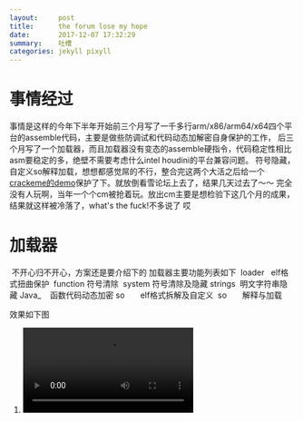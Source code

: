 ```yaml
---
layout:     post
title:      the forum lose my hope  
date:       2017-12-07 17:32:29
summary:    吐槽
categories: jekyll pixyll
---
```


# 事情经过
  事情是这样的今年下半年开始前三个月写了一千多行arm/x86/arm64/x64四个平台的assemble代码，主要是做些防调试和代码动态加解密自身保护的工作，
  后三个月写了一个加载器，而且加载器没有变态的assemble硬指令，代码稳定性相比asm要稳定的多，绝壁不需要考虑什么intel houdini的平台兼容问题。
  符号隐藏，自定义so解释加载，想想都感觉屌的不行，整合完这两个大活之后给一个[crackeme的demo](https://bbs.pediy.com/thread-223064.htm)保护了下。就放倒看雪论坛上去了，结果几天过去了～～
  完全没有人玩啊，当年一个个cm被抢着玩。放出cm主要是想检验下这几个月的成果，结果就这样被冷落了，what's the fuck!不多说了 哎
  
# 加载器
  不开心归不开心，方案还是要介绍下的
  加载器主要功能列表如下
  loader   elf格式扭曲保护
  function 符号清除
  system   符号清除及隐藏
  strings  明文字符串隐藏
  Java_    函数代码动态加密
  so       elf格式拆解及自定义
  so       解释与加载

效果如下图
1. ![保护前后静态分析对比](https://ajisky.github.io/images/show-loader.mp4)
